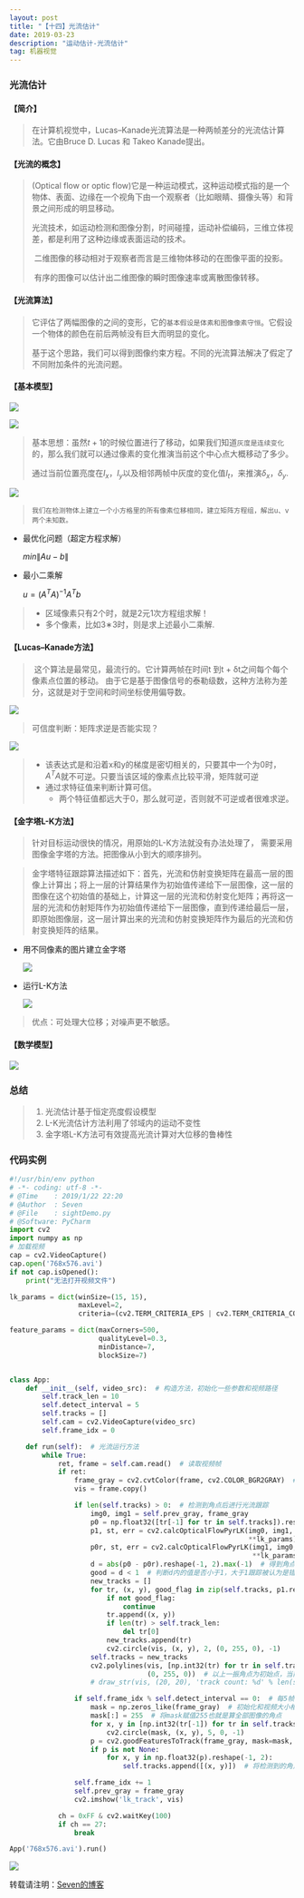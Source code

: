 ```yaml
---
layout: post
title: "【十四】光流估计"
date: 2019-03-23
description: "运动估计-光流估计"
tag: 机器视觉
---
```

### 光流估计

#### 【**简介**】

> ​	在计算机视觉中，Lucas–Kanade光流算法是一种两帧差分的光流估计算法。它由Bruce D. Lucas 和 Takeo Kanade提出。

#### 【**光流的概念**】

> (Optical flow or optic flow)它是一种运动模式，这种运动模式指的是一个物体、表面、边缘在一个视角下由一个观察者（比如眼睛、摄像头等）和背景之间形成的明显移动。
>
> ​	光流技术，如运动检测和图像分割，时间碰撞，运动补偿编码，三维立体视差，都是利用了这种边缘或表面运动的技术。
>
> ​	二维图像的移动相对于观察者而言是三维物体移动的在图像平面的投影。
>
> ​	有序的图像可以估计出二维图像的瞬时图像速率或离散图像转移。

#### 【光流算法】

> ​	它评估了两幅图像的之间的变形，它的`基本假设是体素和图像像素守恒`。它假设一个物体的颜色在前后两帧没有巨大而明显的变化。
>
> ​	基于这个思路，我们可以得到图像约束方程。不同的光流算法解决了假定了不同附加条件的光流问题。

#### 【基本模型】

![](https://eveseven.oss-cn-shanghai.aliyuncs.com/20190123154113.png)

![](https://eveseven.oss-cn-shanghai.aliyuncs.com/20190123160039.png)

> 基本思想：虽然$t+1$的时候位置进行了移动，如果我们知道`灰度是连续变化`的，那么我们就可以通过像素的变化推演当前这个中心点大概移动了多少。
>
> 通过当前位置亮度在$I_x，I_y$以及相邻两帧中灰度的变化值$I_t$，来推演$\delta _x，\delta_y$.

![](https://eveseven.oss-cn-shanghai.aliyuncs.com/20190123154311.png)

> `我们在检测物体上建立一个小方格里的所有像素位移相同，建立矩阵方程组，解出u、v两个未知数。`

- 最优化问题（超定方程求解）

  $min \|Au-b\|$

- 最小二乘解

  $u=(A^TA)^{-1}A^Tb$

> - 区域像素只有2个时，就是2元1次方程组求解！
> - 多个像素，比如3∗3时，则是求上述最小二乘解.

#### 【Lucas–Kanade方法】

> ​	这个算法是最常见，最流行的。它计算两帧在时间t 到t + δt之间每个每个像素点位置的移动。 由于它是基于图像信号的泰勒级数，这种方法称为差分，这就是对于空间和时间坐标使用偏导数。

![](https://eveseven.oss-cn-shanghai.aliyuncs.com/20190123161352.png)

> 可信度判断：矩阵求逆是否能实现？

![](https://eveseven.oss-cn-shanghai.aliyuncs.com/20190123161715.png)

> - 该表达式是和沿着x和y的梯度是密切相关的，只要其中一个为0时，$A^TA$就不可逆。只要当该区域的像素点比较平滑，矩阵就可逆
> - 通过求特征值来判断计算可信。
>   - 两个特征值都远大于0，那么就可逆，否则就不可逆或者很难求逆。

#### 【金字塔L-K方法】

> 针对目标运动很快的情况，用原始的L-K方法就没有办法处理了， 需要采用图像金字塔的方法。把图像从小到大的顺序排列。

> ​	金字塔特征跟踪算法描述如下：首先，光流和仿射变换矩阵在最高一层的图像上计算出；将上一层的计算结果作为初始值传递给下一层图像，这一层的图像在这个初始值的基础上，计算这一层的光流和仿射变化矩阵；再将这一层的光流和仿射矩阵作为初始值传递给下一层图像，直到传递给最后一层，即原始图像层，这一层计算出来的光流和仿射变换矩阵作为最后的光流和仿射变换矩阵的结果。

- 用不同像素的图片建立金字塔

  ![](https://eveseven.oss-cn-shanghai.aliyuncs.com/20190123185018.png)

- 运行L-K方法

  ![](https://eveseven.oss-cn-shanghai.aliyuncs.com/20190123185057.png)

> 优点：可处理大位移；对噪声更不敏感。

#### 【**数学模型**】

![](https://eveseven.oss-cn-shanghai.aliyuncs.com/20190123190149.png)

### 总结

> 1. 光流估计基于恒定亮度假设模型
> 2. L-K光流估计方法利用了邻域内的运动不变性
> 3. 金字塔L-K方法可有效提高光流计算对大位移的鲁棒性

### 代码实例

```python
#!/usr/bin/env python
# -*- coding: utf-8 -*-
# @Time    : 2019/1/22 22:20
# @Author  : Seven
# @File    : sightDemo.py
# @Software: PyCharm
import cv2
import numpy as np
# 加载视频
cap = cv2.VideoCapture()
cap.open('768x576.avi')
if not cap.isOpened():
    print("无法打开视频文件")

lk_params = dict(winSize=(15, 15),
                 maxLevel=2,
                 criteria=(cv2.TERM_CRITERIA_EPS | cv2.TERM_CRITERIA_COUNT, 10, 0.03))

feature_params = dict(maxCorners=500,
                      qualityLevel=0.3,
                      minDistance=7,
                      blockSize=7)


class App:
    def __init__(self, video_src):  # 构造方法，初始化一些参数和视频路径
        self.track_len = 10
        self.detect_interval = 5
        self.tracks = []
        self.cam = cv2.VideoCapture(video_src)
        self.frame_idx = 0

    def run(self):  # 光流运行方法
        while True:
            ret, frame = self.cam.read()  # 读取视频帧
            if ret:
                frame_gray = cv2.cvtColor(frame, cv2.COLOR_BGR2GRAY)  # 转化为灰度虚图像
                vis = frame.copy()

                if len(self.tracks) > 0:  # 检测到角点后进行光流跟踪
                    img0, img1 = self.prev_gray, frame_gray
                    p0 = np.float32([tr[-1] for tr in self.tracks]).reshape(-1, 1, 2)
                    p1, st, err = cv2.calcOpticalFlowPyrLK(img0, img1, p0, None,
                                                           **lk_params)  # 前一帧的角点和当前帧的图像作为输入来得到角点在当前帧的位置
                    p0r, st, err = cv2.calcOpticalFlowPyrLK(img1, img0, p1, None,
                                                            **lk_params)  # 当前帧跟踪到的角点及图像和前一帧的图像作为输入来找到前一帧的角点位置
                    d = abs(p0 - p0r).reshape(-1, 2).max(-1)  # 得到角点回溯与前一帧实际角点的位置变化关系
                    good = d < 1  # 判断d内的值是否小于1，大于1跟踪被认为是错误的跟踪点
                    new_tracks = []
                    for tr, (x, y), good_flag in zip(self.tracks, p1.reshape(-1, 2), good):  # 将跟踪正确的点列入成功跟踪点
                        if not good_flag:
                            continue
                        tr.append((x, y))
                        if len(tr) > self.track_len:
                            del tr[0]
                        new_tracks.append(tr)
                        cv2.circle(vis, (x, y), 2, (0, 255, 0), -1)
                    self.tracks = new_tracks
                    cv2.polylines(vis, [np.int32(tr) for tr in self.tracks], False,
                                  (0, 255, 0))  # 以上一振角点为初始点，当前帧跟踪到的点为终点划线
                    # draw_str(vis, (20, 20), 'track count: %d' % len(self.tracks))

                if self.frame_idx % self.detect_interval == 0:  # 每5帧检测一次特征点
                    mask = np.zeros_like(frame_gray)  # 初始化和视频大小相同的图像
                    mask[:] = 255  # 将mask赋值255也就是算全部图像的角点
                    for x, y in [np.int32(tr[-1]) for tr in self.tracks]:  # 跟踪的角点画圆
                        cv2.circle(mask, (x, y), 5, 0, -1)
                    p = cv2.goodFeaturesToTrack(frame_gray, mask=mask, **feature_params)  # 像素级别角点检测
                    if p is not None:
                        for x, y in np.float32(p).reshape(-1, 2):
                            self.tracks.append([(x, y)])  # 将检测到的角点放在待跟踪序列中

                self.frame_idx += 1
                self.prev_gray = frame_gray
                cv2.imshow('lk_track', vis)

            ch = 0xFF & cv2.waitKey(100)
            if ch == 27:
                break

App('768x576.avi').run()
```

![](https://eveseven.oss-cn-shanghai.aliyuncs.com/123.gif)

转载请注明：[Seven的博客](http://sevenold.github.io)